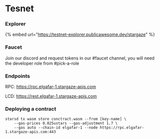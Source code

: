 # Tesnet

### Explorer

{% embed url="https://testnet-explorer.publicawesome.dev/stargaze" %}

### Faucet

Join our discord and request tokens in our #faucet channel, you will need the developer role from #pick-a-role



### Endpoints

RPC: https://rpc.elgafar-1.stargaze-apis.com

LCD: https://rest.elgafar-1.stargaze-apis.com



### Deploying a contract&#x20;

```
starsd tx wasm store conctract.wasm --from [key-name] \
    --gas-prices 0.025ustars --gas-adjustment 1.7 \
    --gas auto --chain-id elgafar-1 --node https://rpc.elgafar-1.stargaze-apis.com:443
    

```



